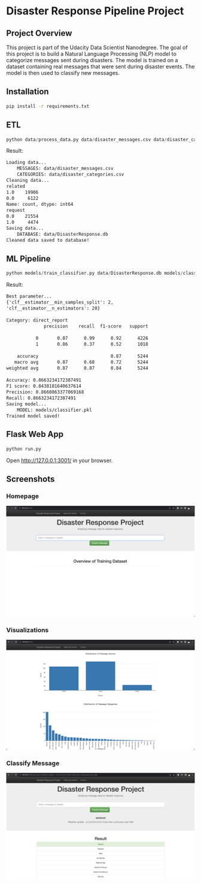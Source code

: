 # Disaster Response Pipeline Project

## Project Overview
This project is part of the Udacity Data Scientist Nanodegree. The goal of this project is to build a Natural Language Processing (NLP) model to categorize messages sent during disasters. The model is trained on a dataset containing real messages that were sent during disaster events. The model is then used to classify new messages.

## Installation
```bash
pip install -r requirements.txt
```

## ETL
```python
python data/process_data.py data/disaster_messages.csv data/disaster_categories.csv data/DisasterResponse.db
```

Result:
```
Loading data...
    MESSAGES: data/disaster_messages.csv
    CATEGORIES: data/disaster_categories.csv
Cleaning data...
related
1.0    19906
0.0     6122
Name: count, dtype: int64
request
0.0    21554
1.0     4474
Saving data...
    DATABASE: data/DisasterResponse.db
Cleaned data saved to database!
```

## ML Pipeline
```python
python models/train_classifier.py data/DisasterResponse.db models/classifier.pkl
```

Result:
```
Best parameter...
{'clf__estimator__min_samples_split': 2, 'clf__estimator__n_estimators': 20}

Category: direct_report
              precision    recall  f1-score   support

           0       0.87      0.99      0.92      4226
           1       0.86      0.37      0.52      1018

    accuracy                           0.87      5244
   macro avg       0.87      0.68      0.72      5244
weighted avg       0.87      0.87      0.84      5244

Accuracy: 0.8663234172387491
F1 score: 0.8438181640637614
Precision: 0.8660863377069168
Recall: 0.8663234172387491
Saving model...
    MODEL: models/classifier.pkl
Trained model saved!
```

## Flask Web App
```python
python run.py
```

Open http://127.0.0.1:3001/ in your browser.

## Screenshots
### Homepage
![homepage](images/homepage.png)

### Visualizations
![visulize](images/visualize.png)

### Classify Message
![inference](images/inference.png)
